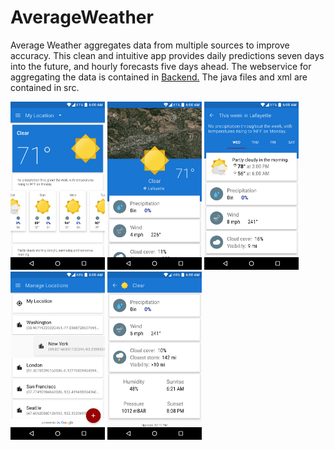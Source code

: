 # AverageWeather
Average Weather aggregates data from multiple sources to improve accuracy. This clean and intuitive app provides daily predictions seven days into the future, and hourly forecasts five days ahead. The webservice for aggregating the data is contained in [Backend.](/Backend) The java files and xml are contained in src.
</br>
<div>
<img src="Screenshots/1.png" width="30%">
<img src="Screenshots/2.png" width="30%">
<img src="Screenshots/3.png" width="30%">
<img src="Screenshots/4.png" width="30%">
<img src="Screenshots/5.png" width="30%"></div>
